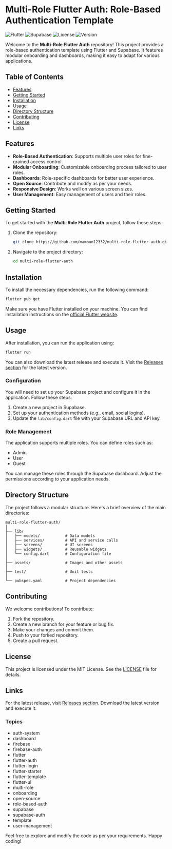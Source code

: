 # Multi-Role Flutter Auth: Role-Based Authentication Template

![Flutter](https://img.shields.io/badge/Flutter-3.0.0-blue?style=flat-square) ![Supabase](https://img.shields.io/badge/Supabase-1.0.0-green?style=flat-square) ![License](https://img.shields.io/badge/License-MIT-yellow?style=flat-square) ![Version](https://img.shields.io/badge/Version-1.0.0-orange?style=flat-square)

Welcome to the **Multi-Role Flutter Auth** repository! This project provides a role-based authentication template using Flutter and Supabase. It features modular onboarding and dashboards, making it easy to adapt for various applications.

## Table of Contents

- [Features](#features)
- [Getting Started](#getting-started)
- [Installation](#installation)
- [Usage](#usage)
- [Directory Structure](#directory-structure)
- [Contributing](#contributing)
- [License](#license)
- [Links](#links)

## Features

- **Role-Based Authentication**: Supports multiple user roles for fine-grained access control.
- **Modular Onboarding**: Customizable onboarding process tailored to user roles.
- **Dashboards**: Role-specific dashboards for better user experience.
- **Open Source**: Contribute and modify as per your needs.
- **Responsive Design**: Works well on various screen sizes.
- **User Management**: Easy management of users and their roles.

## Getting Started

To get started with the **Multi-Role Flutter Auth** project, follow these steps:

1. Clone the repository:
   ```bash
   git clone https://github.com/mamoun12332/multi-role-flutter-auth.git
   ```
2. Navigate to the project directory:
   ```bash
   cd multi-role-flutter-auth
   ```

## Installation

To install the necessary dependencies, run the following command:

```bash
flutter pub get
```

Make sure you have Flutter installed on your machine. You can find installation instructions on the [official Flutter website](https://flutter.dev/docs/get-started/install).

## Usage

After installation, you can run the application using:

```bash
flutter run
```

You can also download the latest release and execute it. Visit the [Releases section](https://github.com/mamoun12332/multi-role-flutter-auth/releases) for the latest version.

### Configuration

You will need to set up your Supabase project and configure it in the application. Follow these steps:

1. Create a new project in Supabase.
2. Set up your authentication methods (e.g., email, social logins).
3. Update the `lib/config.dart` file with your Supabase URL and API key.

### Role Management

The application supports multiple roles. You can define roles such as:

- Admin
- User
- Guest

You can manage these roles through the Supabase dashboard. Adjust the permissions according to your application needs.

## Directory Structure

The project follows a modular structure. Here's a brief overview of the main directories:

```
multi-role-flutter-auth/
│
├── lib/
│   ├── models/           # Data models
│   ├── services/         # API and service calls
│   ├── screens/          # UI screens
│   ├── widgets/          # Reusable widgets
│   └── config.dart       # Configuration file
│
├── assets/               # Images and other assets
│
├── test/                 # Unit tests
│
└── pubspec.yaml          # Project dependencies
```

## Contributing

We welcome contributions! To contribute:

1. Fork the repository.
2. Create a new branch for your feature or bug fix.
3. Make your changes and commit them.
4. Push to your forked repository.
5. Create a pull request.

## License

This project is licensed under the MIT License. See the [LICENSE](LICENSE) file for details.

## Links

For the latest release, visit [Releases section](https://github.com/mamoun12332/multi-role-flutter-auth/releases). Download the latest version and execute it.

### Topics

- auth-system
- dashboard
- firebase
- firebase-auth
- flutter
- flutter-auth
- flutter-login
- flutter-starter
- flutter-template
- flutter-ui
- multi-role
- onboarding
- open-source
- role-based-auth
- supabase
- supabase-auth
- template
- user-management

Feel free to explore and modify the code as per your requirements. Happy coding!